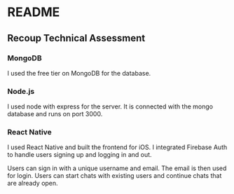# README

## Recoup Technical Assessment

### MongoDB
I used the free tier on MongoDB for the database.

### Node.js
I used node with express for the server. It is connected with the mongo database and runs on port 3000.

### React Native
I used React Native and built the frontend for iOS. I integrated Firebase Auth to handle users signing up and logging in and out.

Users can sign in with a unique username and email. The email is then used for login. Users can start chats with existing users and continue chats that are already open.
